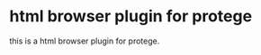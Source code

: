 html browser plugin for protege
==========================

this is a html browser plugin for protege.
